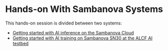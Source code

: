 # Hands-on With Sambanova Systems 

This hands-on session is divided between two systems: 

* [Getting started with AI inference on the Sambanova Cloud](./Sambanova_Cloud/7B)
* [Getting started with AI training on Sambanova SN30 at the ALCF AI testbed](./ALCF/)
